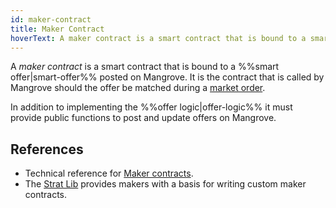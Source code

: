 ```yaml
---
id: maker-contract
title: Maker Contract
hoverText: A maker contract is a smart contract that is bound to a smart offer posted on Mangrove. 
---
```


A _maker contract_ is a smart contract that is bound to a %%smart offer|smart-offer%% posted on Mangrove. 
It is the contract that is called by Mangrove should the offer be matched during a [market order](../protocol/technical-references/market-order/README.md).

In addition to implementing the %%offer logic|offer-logic%% it must provide public functions to post and update offers on Mangrove.

## References

* Technical reference for [Maker contracts](../protocol/technical-references/reactive-offer/maker-contract.md).
* The [Strat Lib](../strat-lib/README.md) provides makers with a basis for writing custom maker contracts.